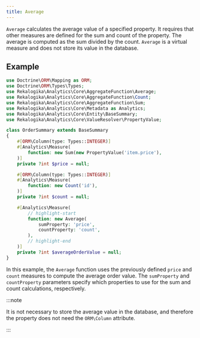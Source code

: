```yaml
---
title: Average
---
```


`Average` calculates the average value of a specified property. It requires
that other measures are defined for the sum and count of the property. The
average is computed as the sum divided by the count. `Average` is a virtual
measure and does not store its value in the database.

## Example

```php
use Doctrine\ORM\Mapping as ORM;
use Doctrine\ORM\Types\Types;
use Rekalogika\Analytics\Core\AggregateFunction\Average;
use Rekalogika\Analytics\Core\AggregateFunction\Count;
use Rekalogika\Analytics\Core\AggregateFunction\Sum;
use Rekalogika\Analytics\Core\Metadata as Analytics;
use Rekalogika\Analytics\Core\Entity\BaseSummary;
use Rekalogika\Analytics\Core\ValueResolver\PropertyValue;

class OrderSummary extends BaseSummary
{
    #[ORM\Column(type: Types::INTEGER)]
    #[Analytics\Measure(
        function: new Sum(new PropertyValue('item.price'),
    )]
    private ?int $price = null;

    #[ORM\Column(type: Types::INTEGER)]
    #[Analytics\Measure(
        function: new Count('id'),
    )]
    private ?int $count = null;

    #[Analytics\Measure(
        // highlight-start
        function: new Average(
            sumProperty: 'price',
            countProperty: 'count',
        ),
        // highlight-end
    )]
    private ?int $averageOrderValue = null;
}
```

In this example, the `Average` function uses the previously defined `price` and
`count` measures to compute the average order value. The `sumProperty` and
`countProperty` parameters specify which properties to use for the sum and count
calculations, respectively.

:::note

It is not necessary to store the average value in the database, and therefore
the property does not need the `ORM\Column` attribute.

:::